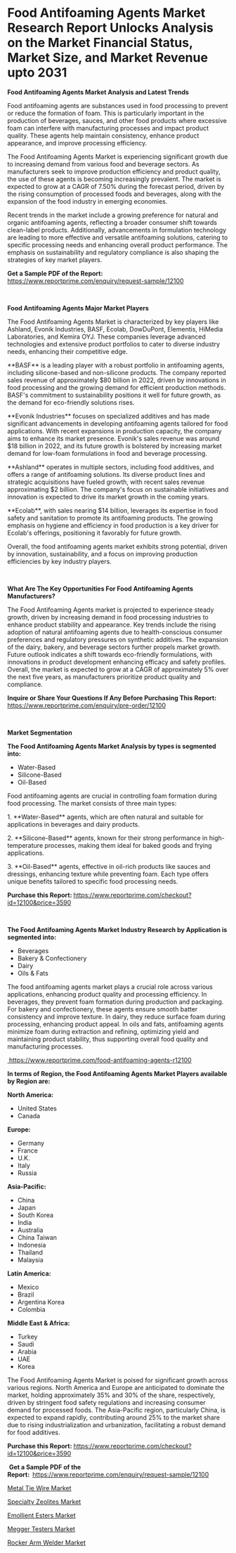 <p><h1>Food Antifoaming Agents Market Research Report Unlocks Analysis on the Market Financial Status, Market Size, and Market Revenue upto 2031</h1></p><p><strong>Food Antifoaming Agents Market Analysis and Latest Trends</strong></p>
<p><p>Food antifoaming agents are substances used in food processing to prevent or reduce the formation of foam. This is particularly important in the production of beverages, sauces, and other food products where excessive foam can interfere with manufacturing processes and impact product quality. These agents help maintain consistency, enhance product appearance, and improve processing efficiency.</p><p>The Food Antifoaming Agents Market is experiencing significant growth due to increasing demand from various food and beverage sectors. As manufacturers seek to improve production efficiency and product quality, the use of these agents is becoming increasingly prevalent. The market is expected to grow at a CAGR of 7.50% during the forecast period, driven by the rising consumption of processed foods and beverages, along with the expansion of the food industry in emerging economies.</p><p>Recent trends in the market include a growing preference for natural and organic antifoaming agents, reflecting a broader consumer shift towards clean-label products. Additionally, advancements in formulation technology are leading to more effective and versatile antifoaming solutions, catering to specific processing needs and enhancing overall product performance. The emphasis on sustainability and regulatory compliance is also shaping the strategies of key market players.</p></p>
<p><strong>Get a Sample PDF of the Report:&nbsp;</strong> <a href="https://www.reportprime.com/enquiry/request-sample/12100?utm_campaign=10&utm_medium=2&utm_source=Github&utm_content=ia&utm_term=24122024&utm_id=food-antifoaming-agents">https://www.reportprime.com/enquiry/request-sample/12100</a></p>
<p>&nbsp;</p>
<p><strong>Food Antifoaming Agents Major Market Players</strong></p>
<p><p>The Food Antifoaming Agents Market is characterized by key players like Ashland, Evonik Industries, BASF, Ecolab, DowDuPont, Elementis, HiMedia Laboratories, and Kemira OYJ. These companies leverage advanced technologies and extensive product portfolios to cater to diverse industry needs, enhancing their competitive edge.</p><p>**BASF** is a leading player with a robust portfolio in antifoaming agents, including silicone-based and non-silicone products. The company reported sales revenue of approximately $80 billion in 2022, driven by innovations in food processing and the growing demand for efficient production methods. BASF's commitment to sustainability positions it well for future growth, as the demand for eco-friendly solutions rises.</p><p>**Evonik Industries** focuses on specialized additives and has made significant advancements in developing antifoaming agents tailored for food applications. With recent expansions in production capacity, the company aims to enhance its market presence. Evonik's sales revenue was around $18 billion in 2022, and its future growth is bolstered by increasing market demand for low-foam formulations in food and beverage processing.</p><p>**Ashland** operates in multiple sectors, including food additives, and offers a range of antifoaming solutions. Its diverse product lines and strategic acquisitions have fueled growth, with recent sales revenue approximating $2 billion. The company's focus on sustainable initiatives and innovation is expected to drive its market growth in the coming years.</p><p>**Ecolab**, with sales nearing $14 billion, leverages its expertise in food safety and sanitation to promote its antifoaming products. The growing emphasis on hygiene and efficiency in food production is a key driver for Ecolab's offerings, positioning it favorably for future growth.</p><p>Overall, the food antifoaming agents market exhibits strong potential, driven by innovation, sustainability, and a focus on improving production efficiencies by key industry players.</p></p>
<p>&nbsp;</p>
<p><strong>What Are The Key Opportunities For Food Antifoaming Agents Manufacturers?</strong></p>
<p><p>The Food Antifoaming Agents market is projected to experience steady growth, driven by increasing demand in food processing industries to enhance product stability and appearance. Key trends include the rising adoption of natural antifoaming agents due to health-conscious consumer preferences and regulatory pressures on synthetic additives. The expansion of the dairy, bakery, and beverage sectors further propels market growth. Future outlook indicates a shift towards eco-friendly formulations, with innovations in product development enhancing efficacy and safety profiles. Overall, the market is expected to grow at a CAGR of approximately 5% over the next five years, as manufacturers prioritize product quality and compliance.</p></p>
<p><strong>Inquire or Share Your Questions If Any Before Purchasing This Report:</strong> <a href="https://www.reportprime.com/enquiry/pre-order/12100?utm_campaign=10&utm_medium=2&utm_source=Github&utm_content=ia&utm_term=24122024&utm_id=food-antifoaming-agents">https://www.reportprime.com/enquiry/pre-order/12100</a></p>
<p>&nbsp;</p>
<p><strong>Market Segmentation</strong></p>
<p><strong>The Food Antifoaming Agents Market Analysis by types is segmented into:</strong></p>
<p><ul><li>Water-Based</li><li>Silicone-Based</li><li>Oil-Based</li></ul></p>
<p><p>Food antifoaming agents are crucial in controlling foam formation during food processing. The market consists of three main types: </p><p>1. **Water-Based** agents, which are often natural and suitable for applications in beverages and dairy products.</p><p>2. **Silicone-Based** agents, known for their strong performance in high-temperature processes, making them ideal for baked goods and frying applications.</p><p>3. **Oil-Based** agents, effective in oil-rich products like sauces and dressings, enhancing texture while preventing foam. Each type offers unique benefits tailored to specific food processing needs.</p></p>
<p><strong>Purchase this Report:&nbsp;</strong><a href="https://www.reportprime.com/checkout?id=12100&price=3590&utm_campaign=10&utm_medium=2&utm_source=Github&utm_content=ia&utm_term=24122024&utm_id=food-antifoaming-agents">https://www.reportprime.com/checkout?id=12100&price=3590</a></p>
<p>&nbsp;</p>
<p><strong>The Food Antifoaming Agents Market Industry Research by Application is segmented into:</strong></p>
<p><ul><li>Beverages</li><li>Bakery & Confectionery</li><li>Dairy</li><li>Oils & Fats</li></ul></p>
<p><p>The food antifoaming agents market plays a crucial role across various applications, enhancing product quality and processing efficiency. In beverages, they prevent foam formation during production and packaging. For bakery and confectionery, these agents ensure smooth batter consistency and improve texture. In dairy, they reduce surface foam during processing, enhancing product appeal. In oils and fats, antifoaming agents minimize foam during extraction and refining, optimizing yield and maintaining product stability, thus supporting overall food quality and manufacturing processes.</p></p>
<p><a href="https://www.reportprime.com/food-antifoaming-agents-r12100?utm_campaign=10&utm_medium=2&utm_source=Github&utm_content=ia&utm_term=24122024&utm_id=food-antifoaming-agents">&nbsp;https://www.reportprime.com/food-antifoaming-agents-r12100</a></p>
<p><strong>In terms of Region, the Food Antifoaming Agents Market Players available by Region are:</strong></p>
<p>
    <p> <strong> North America: </strong>
        <ul>
            <li>United States</li>
            <li>Canada</li>
        </ul>
        </p> 
    <p> <strong> Europe: </strong>
        <ul>
            <li>Germany</li>
            <li>France</li>
            <li>U.K.</li>
            <li>Italy</li>
            <li>Russia</li>
        </ul>
        </p> 
    <p> <strong> Asia-Pacific: </strong>
        <ul>
            <li>China</li>
            <li>Japan</li>
            <li>South Korea</li>
            <li>India</li>
            <li>Australia</li>
            <li>China Taiwan</li>
            <li>Indonesia</li>
            <li>Thailand</li>
            <li>Malaysia</li>
        </ul>
        </p> 
    <p> <strong> Latin America: </strong>
        <ul>
            <li>Mexico</li>
            <li>Brazil</li>
            <li>Argentina Korea</li>
            <li>Colombia</li>
        </ul>
        </p> 
    <p> <strong> Middle East & Africa: </strong>
        <ul>
            <li>Turkey</li>
            <li>Saudi</li>
            <li>Arabia</li>
            <li>UAE</li>
            <li>Korea</li>
        </ul>
    </p>
    </p>
<p><p>The Food Antifoaming Agents Market is poised for significant growth across various regions. North America and Europe are anticipated to dominate the market, holding approximately 35% and 30% of the share, respectively, driven by stringent food safety regulations and increasing consumer demand for processed foods. The Asia-Pacific region, particularly China, is expected to expand rapidly, contributing around 25% to the market share due to rising industrialization and urbanization, facilitating a robust demand for food additives.</p></p>
<p><strong>Purchase this Report: </strong><a href="https://www.reportprime.com/checkout?id=12100&price=3590&utm_campaign=10&utm_medium=2&utm_source=Github&utm_content=ia&utm_term=24122024&utm_id=food-antifoaming-agents">https://www.reportprime.com/checkout?id=12100&price=3590</a></p>
<p>&nbsp;<strong>Get a Sample PDF of the Report:&nbsp;&nbsp;</strong><a href="https://www.reportprime.com/enquiry/request-sample/12100?utm_campaign=10&utm_medium=2&utm_source=Github&utm_content=ia&utm_term=24122024&utm_id=food-antifoaming-agents">https://www.reportprime.com/enquiry/request-sample/12100</a></p>
<p><strong></strong></p>
<p><p><a href="https://www.linkedin.com/pulse/metal-tie-wire-market-report-product-type-end-use-application-i5igc?utm_campaign=10&utm_medium=2&utm_source=Github&utm_content=ia&utm_term=24122024&utm_id=food-antifoaming-agents">Metal Tie Wire Market</a></p><p><a href="https://github.com/hgf64gh/Market-Research-Report-List-1/blob/main/specialty-zeolites-market.md?utm_campaign=10&utm_medium=2&utm_source=Github&utm_content=ia&utm_term=24122024&utm_id=food-antifoaming-agents">Specialty Zeolites Market</a></p><p><a href="https://github.com/SanjidaMahmud54/Market-Research-Report-List-1/blob/main/emollient-esters-market.md?utm_campaign=10&utm_medium=2&utm_source=Github&utm_content=ia&utm_term=24122024&utm_id=food-antifoaming-agents">Emollient Esters Market</a></p><p><a href="https://www.linkedin.com/pulse/strategic-roadmap-success-global-megger-testers-market-bcc2e?utm_campaign=10&utm_medium=2&utm_source=Github&utm_content=ia&utm_term=24122024&utm_id=food-antifoaming-agents">Megger Testers Market</a></p><p><a href="https://www.linkedin.com/pulse/rocker-arm-welder-market-outlook-projected-growth-62-cagr-4dpie?utm_campaign=10&utm_medium=2&utm_source=Github&utm_content=ia&utm_term=24122024&utm_id=food-antifoaming-agents">Rocker Arm Welder Market</a></p></p>